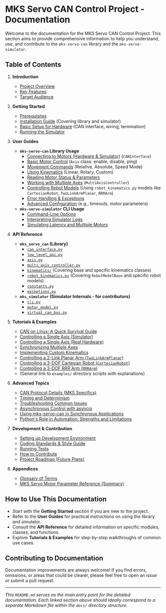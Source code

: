 # MKS Servo CAN Control Project - Documentation

Welcome to the documentation for the MKS Servo CAN Control Project. This section aims to provide comprehensive information to help you understand, use, and contribute to the `mks-servo-can` library and the `mks-servo-simulator`.

## Table of Contents

1.  **Introduction**
    * [Project Overview](introduction/project_overview.md)
    * [Key Features](introduction/key_features.md)
    * [Target Audience](introduction/target_audience.md)

2.  **Getting Started**
    * [Prerequisites](getting_started/prerequisites.md)
    * [Installation Guide](getting_started/installation.md) (Covering library and simulator)
    * [Basic Setup for Hardware](getting_started/hardware_setup.md) (CAN interface, wiring, termination)
    * [Running the Simulator](getting_started/running_simulator.md)

3.  **User Guides**
    * **`mks-servo-can` Library Usage**
        * [Connecting to Motors (Hardware & Simulator)](user_guides/library/connecting.md) (`CANInterface`)
        * [Basic Motor Control](user_guides/library/basic_control.md) (`Axis` class: enable, disable, ping)
        * [Movement Commands](user_guides/library/movement.md) (Relative, Absolute, Speed Mode)
        * [Using Kinematics](user_guides/library/kinematics.md) (Linear, Rotary, Custom)
        * [Reading Motor Status & Parameters](user_guides/library/reading_status.md)
        * [Working with Multiple Axes](user_guides/library/multi_axis.md) (`MultiAxisController`)
        * [Controlling Robot Models](user_guides/library/robot_control.md) (Using `robot_kinematics.py` models like `CartesianRobot`, `TwoLinkArmPlanar`, `RRRArm`)
        * [Error Handling & Exceptions](user_guides/library/error_handling.md)
        * [Advanced Configuration](user_guides/library/advanced_config.md) (e.g., timeouts, motor parameters)
    * **`mks-servo-simulator` CLI Usage**
        * [Command-Line Options](user_guides/simulator/cli_options.md)
        * [Interpreting Simulator Logs](user_guides/simulator/logs.md)
        * [Simulating Latency and Multiple Motors](user_guides/simulator/advanced_simulation.md)

4.  **API Reference**
    * **`mks_servo_can` (Library)**
        * [`can_interface.py`](api_reference/library/can_interface.md)
        * [`low_level_api.py`](api_reference/library/low_level_api.md)
        * [`axis.py`](api_reference/library/axis.md)
        * [`multi_axis_controller.py`](api_reference/library/multi_axis_controller.md)
        * [`kinematics/`](api_reference/library/kinematics.md) (Covering base and specific kinematics classes)
        * [`robot_kinematics.py`](api_reference/library/robot_kinematics.md) (Covering `RobotModelBase` and specific robot models)
        * [`constants.py`](api_reference/library/constants.md)
        * [`exceptions.py`](api_reference/library/exceptions.md)
    * **`mks_simulator` (Simulator Internals - for contributors)**
        * [`cli.py`](api_reference/simulator/cli.md)
        * [`motor_model.py`](api_reference/simulator/motor_model.md)
        * [`virtual_can_bus.py`](api_reference/simulator/virtual_can_bus.md)

5.  **Tutorials & Examples**
    * [CAN on Linux: A Quick Survival Guide](tutorials/survival_guide_can_on_linux.md)
    * [Controlling a Single Axis (Simulator)](tutorials/single_axis_sim.md)
    * [Controlling a Single Axis (Real Hardware)](tutorials/single_axis_hw.md)
    * [Synchronizing Multiple Axes](tutorials/multi_axis_sync.md)
    * [Implementing Custom Kinematics](tutorials/custom_kinematics.md)
    * [Controlling a 2-Link Planar Arm (`TwoLinkArmPlanar`)](tutorials/two_link_planar_arm_example.md)
    * [Controlling a 3-DOF Cartesian Robot (`CartesianRobot`)](tutorials/cartesian_robot_example.md)
    * [Controlling a 3-DOF RRR Arm (`RRRArm`)](tutorials/rrr_arm_example.md)
    * (General link to `examples/` directory scripts with explanations)

6.  **Advanced Topics**
    * [CAN Protocol Details (MKS Specifics)](advanced_topics/can_protocol.md)
    * [Timing and Determinism](advanced_topics/timing_determinism.md)
    * [Troubleshooting Common Issues](advanced_topics/troubleshooting.md)
    * [Asynchronous Control with asyncio](advanced_topics/asynchronous_control_with_asyncio.md)
    * [Using mks-servo-can in Synchronous Applications](advanced_topics/asyncio_with_synchronous_code.md)
    * [Python's Role in Automation: Strengths and Limitations](advanced_topics/python_and_automation.md)

7.  **Development & Contribution**
    * [Setting up Development Environment](development/setup.md)
    * [Coding Standards & Style Guide](development/coding_standards.md)
    * [Running Tests](development/running_tests.md)
    * [How to Contribute](development/contributing.md)
    * [Project Roadmap (Future Plans)](development/roadmap.md)

8.  **Appendices**
    * [Glossary of Terms](appendices/glossary.md)
    * [MKS Servo Motor Parameter Reference (Summary)](appendices/mks_parameters.md)

## How to Use This Documentation

* Start with the **Getting Started** section if you are new to the project.
* Refer to the **User Guides** for practical instructions on using the library and simulator.
* Consult the **API Reference** for detailed information on specific modules, classes, and functions.
* Explore **Tutorials & Examples** for step-by-step walkthroughs of common use cases.

## Contributing to Documentation

Documentation improvements are always welcome! If you find errors, omissions, or areas that could be clearer, please feel free to open an issue or submit a pull request.

---

*This `README.md` serves as the main entry point for the detailed documentation. Each linked section above should ideally correspond to a separate Markdown file within the `docs/` directory structure.*